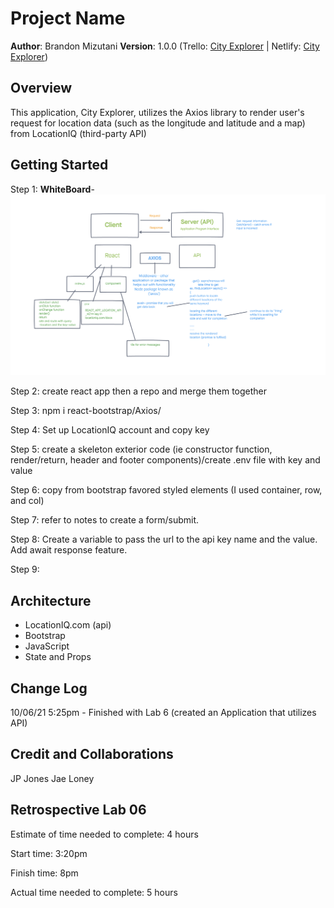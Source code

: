 # Project Name

**Author**: Brandon Mizutani
**Version**: 1.0.0 (Trello: [City Explorer](https://trello.com/b/ENQ558B6/city-explorer-api) | Netlify: [City Explorer](https://mizutani-city-explorer.netlify.app/))

## Overview

This application, City Explorer, utilizes the Axios library to render user's request for location data (such as the longitude and latitude and a map) from LocationIQ (third-party API)

## Getting Started

Step 1: **WhiteBoard**- ![WhiteBoard Image](./src/images/whiteboard.png)

Step 2: create react app then a repo and merge them together

Step 3: npm i react-bootstrap/Axios/

Step 4: Set up LocationIQ account and copy key

Step 5: create a skeleton exterior code (ie constructor function, render/return, header and footer components)/create .env file with key and value

Step 6: copy from bootstrap favored styled elements (I used container, row, and col)

Step 7: refer to notes to create a form/submit.

Step 8: Create a variable to pass the url to the api key name and the value. Add await response feature.

Step 9:

## Architecture

- LocationIQ.com (api)
- Bootstrap
- JavaScript
- State and Props

## Change Log
10/06/21 5:25pm - Finished with Lab 6 (created an Application that utilizes API)

## Credit and Collaborations
JP Jones
Jae Loney

## Retrospective Lab 06

Estimate of time needed to complete: 4 hours

Start time: 3:20pm

Finish time: 8pm

Actual time needed to complete: 5 hours
